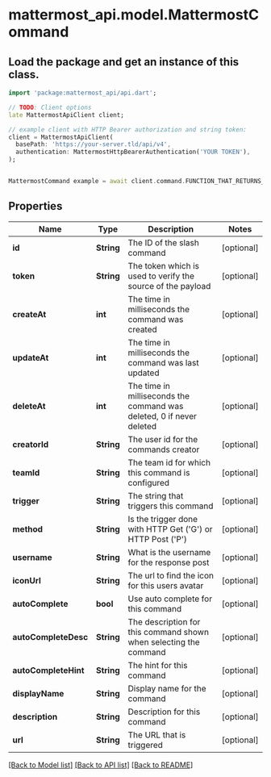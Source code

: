# mattermost_api.model.MattermostCommand

## Load the package and get an instance of this class.
```dart
import 'package:mattermost_api/api.dart';

// TODO: Client options
late MattermostApiClient client;

// example client with HTTP Bearer authorization and string token:
client = MattermostApiClient(
  basePath: 'https://your-server.tld/api/v4',
  authentication: MattermostHttpBearerAuthentication('YOUR TOKEN'),
);


MattermostCommand example = await client.command.FUNCTION_THAT_RETURNS_THIS_CLASS();

```

## Properties
Name | Type | Description | Notes
------------ | ------------- | ------------- | -------------
**id** | **String** | The ID of the slash command | [optional] 
**token** | **String** | The token which is used to verify the source of the payload | [optional] 
**createAt** | **int** | The time in milliseconds the command was created | [optional] 
**updateAt** | **int** | The time in milliseconds the command was last updated | [optional] 
**deleteAt** | **int** | The time in milliseconds the command was deleted, 0 if never deleted | [optional] 
**creatorId** | **String** | The user id for the commands creator | [optional] 
**teamId** | **String** | The team id for which this command is configured | [optional] 
**trigger** | **String** | The string that triggers this command | [optional] 
**method** | **String** | Is the trigger done with HTTP Get ('G') or HTTP Post ('P') | [optional] 
**username** | **String** | What is the username for the response post | [optional] 
**iconUrl** | **String** | The url to find the icon for this users avatar | [optional] 
**autoComplete** | **bool** | Use auto complete for this command | [optional] 
**autoCompleteDesc** | **String** | The description for this command shown when selecting the command | [optional] 
**autoCompleteHint** | **String** | The hint for this command | [optional] 
**displayName** | **String** | Display name for the command | [optional] 
**description** | **String** | Description for this command | [optional] 
**url** | **String** | The URL that is triggered | [optional] 

[[Back to Model list]](../GENERATED_README.md#documentation-for-models) [[Back to API list]](../GENERATED_README.md#documentation-for-api-endpoints) [[Back to README]](../GENERATED_README.md)


